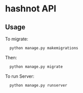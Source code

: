 
# hashnot API


## Usage

To migrate:

```bash
  python manage.py makemigrations
```

Then:

```bash
  python manage.py migrate 
```

To run Server:

```bash
  python manage.py runserver
```